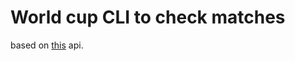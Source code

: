 # World cup CLI to check matches

based on [this](https://github.com/raminmr/free-api-worldcup2022) api.
